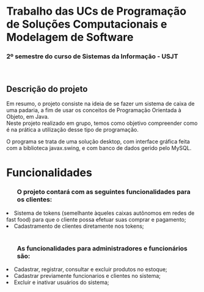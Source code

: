 <h1>Trabalho das UCs de Programação de Soluções Computacionais e Modelagem de Software</h1>
<h3>2º semestre do curso de Sistemas da Informação - USJT</h3>
<br/>

<h2>Descrição do projeto</h2>
<p>Em resumo, o projeto consiste na ideia de se fazer um sistema de caixa de uma padaria, a fim de usar os conceitos de Programação Orientada à Objeto, em Java.
<br/>
Neste projeto realizado em grupo, temos como objetivo compreender como é na prática a utilização desse tipo de programação.
<br/>

O programa se trata de uma solução desktop, com interface gráfica feita com a biblioteca javax.swing, e com banco de dados gerido pelo MySQL.
</p>

<h1>Funcionalidades</h1>

<h3><Strong><ul>O projeto contará com as seguintes funcionalidades para os clientes: </ul></Strong></h3>
<li>Sistema de tokens (semelhante àqueles caixas autônomos em redes de fast food) para que o cliente possa efetuar suas comprar e pagamento;</li>
<li>Cadastramento de clientes diretamente nos tokens;</li>
<br/>

<h3><Strong><ul>As funcionalidades para administradores e funcionários são: </ul></Strong></h3>
<li>Cadastrar, registrar, consultar e excluir produtos no estoque;</li>
<li>Cadastrar previamente funcionarios e clientes no sistema;</li>
<li>Excluir e inativar usuários do sistema;</li>
<br/>
